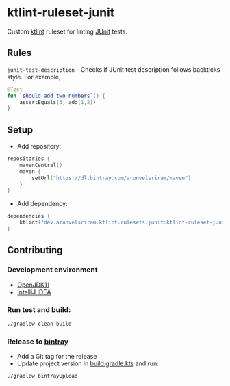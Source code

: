 # ktlint-ruleset-junit

Custom [ktlint](https://github.com/pinterest/ktlint) ruleset for linting [JUnit](https://junit.org/junit5/) tests.

## Rules

`junit-test-description` - Checks if JUnit test description follows backticks style. For example,

```kotlin
@Test
fun `should add two numbers`() {
    assertEquals(3, add(1,2))
}
```

## Setup

* Add repository:

```kotlin
repositories {
    mavenCentral()
    maven {
        setUrl("https://dl.bintray.com/arunvelsriram/maven")
    }
}
```

* Add dependency:

```kotlin
dependencies {
    ktlint("dev.arunvelsriram.ktlint.rulesets.junit:ktlint-ruleset-junit:1.0.0")
}
```

## Contributing

### Development environment

* [OpenJDK11](https://adoptopenjdk.net/?variant=openjdk11&jvmVariant=hotspot)
* [IntelliJ IDEA](https://www.jetbrains.com/idea/)

### Run test and build:

```bash
./gradlew clean build
```

### Release to [bintray](https://bintray.com)

* Add a Git tag for the release
* Update project version in [build.gradle.kts](./build.gradle.kts) and run:

```bash
./gradlew bintrayUpload
```
